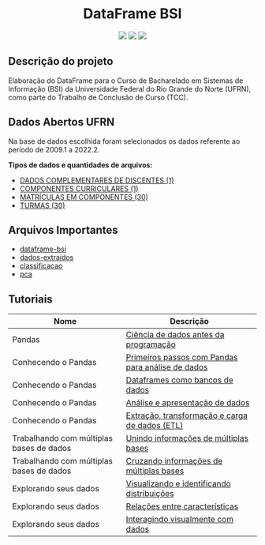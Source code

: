 <h1 align="center">DataFrame BSI</h1>

<p align="center">
    <img src="https://img.shields.io/badge/jupyter-%23FA0F00.svg?style=for-the-badge&logo=jupyter&logoColor=white"/>
    <img src="https://img.shields.io/badge/Python-14354C?style=for-the-badge&logo=python&logoColor=white"/>
    <img src="https://img.shields.io/badge/Pandas-2C2D72?style=for-the-badge&logo=pandas&logoColor=white"/>
</p>

## Descrição do projeto

Elaboração do DataFrame para o Curso de Bacharelado em Sistemas de Informação (BSI) da Universidade Federal do Rio Grande do Norte (UFRN), como parte do Trabalho de Conclusão de Curso (TCC).

## Dados Abertos UFRN

Na base de dados escolhida foram selecionados os dados referente ao período de 2009.1 a 2022.2.

**Tipos de dados e quantidades de arquivos:**

* [DADOS COMPLEMENTARES DE DISCENTES (1)](https://dados.ufrn.br/dataset/dados-complementares-de-discentes)
* [COMPONENTES CURRICULARES (1)](https://dados.ufrn.br/dataset/componentes-curriculares)
* [MATRÍCULAS EM COMPONENTES (30)](https://dados.ufrn.br/dataset/matriculas-componentes)
* [TURMAS (30)](https://dados.ufrn.br/dataset/turmas)
  
## Arquivos Importantes

* [dataframe-bsi](dataframe-bsi/dataframe-bsi.ipynb)
* [dados-extraidos](dataframe-bsi/dados-extraidos.ipynb)
* [classificacao](dataframe-bsi/classificacao.ipynb)
* [pca](dataframe-bsi/pca.ipynb)

## Tutoriais

| Nome                                     | Descrição                                                                                                                                                                         |
| ---------------------------------------- | --------------------------------------------------------------------------------------------------------------------------------------------------------------------------------- |
| Pandas                                   | [Ciência de dados antes da programação](https://github.com/leobezerra/pandas-zero/tree/master/pt-br)                                                                              |
| Conhecendo o Pandas                      | [Primeiros passos com Pandas para análise de dados](https://colab.research.google.com/github/leobezerra/pandas-zero/blob/master/pt-br/notebooks/PassoPasso.ipynb)                 |
| Conhecendo o Pandas                      | [Dataframes como bancos de dados](https://colab.research.google.com/github/leobezerra/pandas-zero/blob/master/pt-br/notebooks/DataframeBD.ipynb)                                  |
| Conhecendo o Pandas                      | [Análise e apresentação de dados](https://colab.research.google.com/github/leobezerra/pandas-zero/blob/master/pt-br/notebooks/Visualizacao.ipynb)                                 |
| Conhecendo o Pandas                      | [Extração, transformação e carga de dados (ETL)](https://colab.research.google.com/github/leobezerra/pandas-zero/blob/master/pt-br/notebooks/ETL.ipynb)                           |
| Trabalhando com múltiplas bases de dados | [Unindo informações de múltiplas bases](https://colab.research.google.com/github/leobezerra/pandas-zero/blob/master/pt-br/notebooks/UFRN-diversidade.ipynb#scrollTo=52SDZHnnmCWQ) |
| Trabalhando com múltiplas bases de dados | [Cruzando informações de múltiplas bases](https://colab.research.google.com/github/leobezerra/pandas-zero/blob/master/pt-br/notebooks/UFRN-disciplinas.ipynb)                     |
| Explorando seus dados                    | [Visualizando e identificando distribuições](https://colab.research.google.com/github/leobezerra/pandas-zero/blob/master/pt-br/notebooks/Distribuição_Dados.ipynb)                |
| Explorando seus dados                    | [Relações entre características](https://colab.research.google.com/github/leobezerra/pandas-zero/blob/master/pt-br/notebooks/Relações.ipynb)                                      |
| Explorando seus dados                    | [Interagindo visualmente com dados](https://colab.research.google.com/github/leobezerra/pandas-zero/blob/master/pt-br/notebooks/Visualização_interativa.ipynb)                    |

